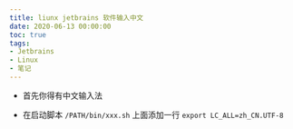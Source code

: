 ```yaml
---
title: liunx jetbrains 软件输入中文
date: 2020-06-13 00:00:00
toc: true
tags:
- Jetbrains
- Linux
- 笔记
---
```


- 首先你得有中文输入法

- 在启动脚本 `/PATH/bin/xxx.sh` 上面添加一行 `export LC_ALL=zh_CN.UTF-8`